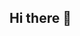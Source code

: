 ## Hi there 👋

<!--
**moqiqiqi/moqiqiqi** is a ✨ _special_ ✨ repository because its `README.md` (this file) appears on your GitHub profile.

My projects:
- 🔭 Personal Portfolio
- 🌱 Forage Projects 
- 📫 Udemy Projects
- ⚡ College Projects
-->
